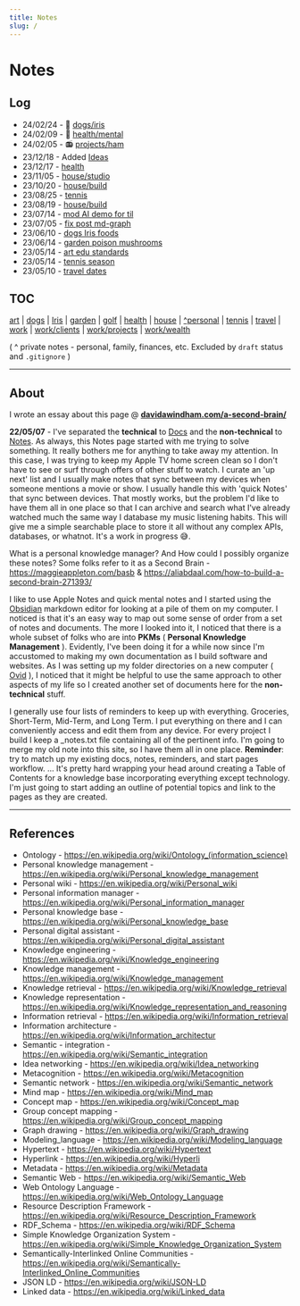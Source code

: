 ```yaml
---
title: Notes
slug: /
---
```


# Notes

## Log

- 24/02/24 - 🦮 [dogs/iris](/notes/dogs/iris)
- 24/02/09 - 🧠 [health/mental](/notes/health/mental)
- 24/02/05 - 📻 [projects/ham](/notes/work/projects/ham)
- 23/12/18 - Added [Ideas](/notes/ideas)
- 23/12/17 - [health](/notes/health)
- 23/11/05 - [house/studio](/notes/house/studio)
- 23/10/20 - [house/build](/notes/house/build)
- 23/08/25 - [tennis](/notes/tennis)
- 23/08/19 - [house/build](/notes/house/build)
- 23/07/14 - [mod AI demo for til](/notes/work/projects/ai)
- 23/07/05 - [fix post md-graph](/notes/work/)
- 23/06/10 - [dogs Iris foods](/notes/dogs)
- 23/06/14 - [garden poison mushrooms](/notes/garden/mushroom)
- 23/05/14 - [art edu standards](/notes/art)
- 23/05/14 - [tennis season](/notes/tennis)
- 23/05/10 - [travel dates](/notes/travel)

## TOC

[art](art/art.md)
| [dogs](dogs/dogs.md)
| [Iris](dogs/iris.md)
| [garden](garden/garden.md)
| [golf](golf.md)
| [health](health/health.md)
| [house](house/house.md)
| [^personal](personal/personal.md)
| [tennis](tennis.md)
| [travel](travel.md)
| [work](work/work.md)
| [work/clients](work/clients.md)
| [work/projects](work/projects/ai.md)
| [work/wealth](work/wealth.md)

( ^ private notes - personal, family, finances, etc. Excluded by `draft` status and `.gitignore` )

---

## About

I wrote an essay about this page @ [**davidawindham.com/a-second-brain/**](https://davidawindham.com/a-second-brain/)

**22/05/07** - I've separated the **technical** to [Docs](/docs/) and the **non-technical** to [Notes](index.md). As always, this Notes page started with me trying to solve something. It really bothers me for anything to take away my attention. In this case, I was trying to keep my Apple TV home screen clean so I don't have to see or surf through offers of other stuff to watch.  I curate an 'up next' list and I usually make notes that sync between my devices when someone mentions a movie or show. I usually handle this with 'quick Notes' that sync between devices. That mostly works, but the problem I'd like to have them all in one place so that I can archive and search what I've already watched much the same way I database my music listening habits. This will give me a simple searchable place to store it all without any complex APIs, databases, or whatnot. It's a work in progress :sweat_smile:.

What is a personal knowledge manager? And How could I possibly organize these notes? Some folks refer to it as a Second Brain - https://maggieappleton.com/basb & https://aliabdaal.com/how-to-build-a-second-brain-271393/

I like to use Apple Notes and quick mental notes and I started using the [Obsidian](https://obsidian.md) markdown editor for looking at a pile of them on my computer. I noticed is that it's an easy way to map out some sense of order from a set of notes and documents.  The more I looked into it, I noticed that there is a whole subset of folks who are into **PKMs** ( **Personal Knowledge Management** ).  Evidently, I've been doing it for a while now since I'm accustomed to making my own documentation as I build software and websites.  As I was setting up my folder directories on a new computer ( [Ovid](/docs/computers/ovid) ), I noticed that it might be helpful to use the same approach to other aspects of my life so I created another set of documents here for the **non-technical** stuff.

I generally use four lists of reminders to keep up with everything. Groceries, Short-Term, Mid-Term, and Long Term. I put everything on there and I can conveniently access and edit them from any device. For every project I build I keep a _notes.txt file containing all of the pertinent info.  I'm going to merge my old note into this site, so I have them all in one place. **Reminder**: try to match up my existing docs, notes, reminders, and start pages workflow. ... It's pretty hard wrapping your head around creating a Table of Contents for a knowledge base incorporating everything except technology. I'm just going to start adding an outline of potential topics and link to the pages as they are created.

---

## References
- Ontology - https://en.wikipedia.org/wiki/Ontology_(information_science)
- Personal knowledge management - https://en.wikipedia.org/wiki/Personal_knowledge_management
- Personal wiki - https://en.wikipedia.org/wiki/Personal_wiki
- Personal information manager - https://en.wikipedia.org/wiki/Personal_information_manager
- Personal knowledge base - https://en.wikipedia.org/wiki/Personal_knowledge_base
- Personal digital assistant - https://en.wikipedia.org/wiki/Personal_digital_assistant
- Knowledge engineering - https://en.wikipedia.org/wiki/Knowledge_engineering
- Knowledge management - https://en.wikipedia.org/wiki/Knowledge_management
- Knowledge retrieval - https://en.wikipedia.org/wiki/Knowledge_retrieval
- Knowledge representation - https://en.wikipedia.org/wiki/Knowledge_representation_and_reasoning
- Information retrieval - https://en.wikipedia.org/wiki/Information_retrieval
- Information architecture - https://en.wikipedia.org/wiki/Information_architectur
- Semantic - integration - https://en.wikipedia.org/wiki/Semantic_integration
- Idea networking - https://en.wikipedia.org/wiki/Idea_networking
- Metacognition - https://en.wikipedia.org/wiki/Metacognition
- Semantic network - https://en.wikipedia.org/wiki/Semantic_network
- Mind map - https://en.wikipedia.org/wiki/Mind_map
- Concept map - https://en.wikipedia.org/wiki/Concept_map
- Group concept mapping - https://en.wikipedia.org/wiki/Group_concept_mapping
- Graph drawing - https://en.wikipedia.org/wiki/Graph_drawing
- Modeling_language - https://en.wikipedia.org/wiki/Modeling_language
- Hypertext  - https://en.wikipedia.org/wiki/Hypertext
- Hyperlink - https://en.wikipedia.org/wiki/Hyperli
- Metadata - https://en.wikipedia.org/wiki/Metadata
- Semantic Web - https://en.wikipedia.org/wiki/Semantic_Web
- Web Ontology Language - https://en.wikipedia.org/wiki/Web_Ontology_Language
- Resource Description Framework - https://en.wikipedia.org/wiki/Resource_Description_Framework
- RDF_Schema - https://en.wikipedia.org/wiki/RDF_Schema
- Simple Knowledge Organization System - https://en.wikipedia.org/wiki/Simple_Knowledge_Organization_System
- Semantically-Interlinked Online Communities - https://en.wikipedia.org/wiki/Semantically-Interlinked_Online_Communities
- JSON LD - https://en.wikipedia.org/wiki/JSON-LD
- Linked data - https://en.wikipedia.org/wiki/Linked_data
